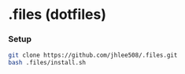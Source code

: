 # .files (dotfiles)

### Setup

```bash
git clone https://github.com/jhlee508/.files.git
bash .files/install.sh
```